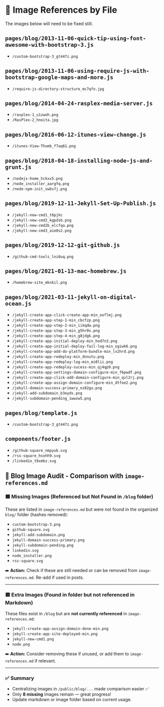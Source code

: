 # 📸 Image References by File

The images below will need to be fixed still.

## `pages/blog/2013-11-06-quick-tip-using-font-awesome-with-bootstrap-3.js`
- `/custom-bootstrap-3_gt447z.png`

## `pages/blog/2013-11-06-using-require-js-with-bootstrap-google-maps-and-more.js`
- `/require-js-directory-structure_mc7qfo.jpg`

## `pages/blog/2014-04-24-rasplex-media-server.js`
- `/rasplex-1_u1zwoh.png`
- `/RasPlex-2_hnoita.jpg`

## `pages/blog/2016-06-12-itunes-view-change.js`
- `/itunes-View-Thumb_f7aq61.png`

## `pages/blog/2018-04-18-installing-node-js-and-grunt.js`
- `/nodejs-home_hckxx5.png`
- `/node_installer_aargfq.png`
- `/node-npm-init_swbv7j.png`

## `pages/blog/2019-12-11-Jekyll-Set-Up-Publish.js`
- `/jekyll-new-cmd1_t6pjkc`
- `/jekyll-new-cmd2_kgpdsb.png`
- `/jekyll-new-cmd2b_elcfqa.png`
- `/jekyll-new-cmd3_aie8s2.png`

## `pages/blog/2019-12-12-git-github.js`
- `/github-cmd-tools_lni0uq.png`

## `pages/blog/2021-01-13-mac-homebrew.js`
- `/homebrew-site_mknkil.png`

## `pages/blog/2021-03-11-jekyll-on-digital-ocean.js`
- `/jekyll-create-app-click-create-app-min_ooflmj.png`
- `/jekyll-create-app-step-1-min_cbcfzp.png`
- `/jekyll-create-app-step-2-min_iikqdw.png`
- `/jekyll-create-app-step-3-min_g5hr0x.png`
- `/jekyll-create-app-step-4-min_g8jdgk.png`
- `/jekyll-create-app-initial-deploy-min_hod7n3.png`
- `/jekyll-create-app-initial-deploy-fail-log-min_ogiwk6.png`
- `/jekyll-create-app-add-do-platform-bundle-min_lx2hrd.png`
- `/jekyll-create-app-redeploy-min_dnnutu.png`
- `/jekyll-create-app-redeploy-log-min_mi0lii.png`
- `/jekyll-create-app-redeploy-sucess-min_qj4qp9.png`
- `/jekyll-create-app-settings-domain-configure-min_f6pwdf.png`
- `/jekyll-create-app-click-add-domain-configure-min_qvl2rj.png`
- `/jekyll-create-app-assign-domain-configure-min_dtfoe2.png`
- `/jekyll-domain-success-primary_nz82gu.png`
- `/jekyll-add-subdomain_b3eyds.png`
- `/jekyll-subdomain-pending_iwwzw5.png`

## `pages/blog/template.js`
- `/custom-bootstrap-3_gt447z.png`

## `components/footer.js`
- `/github-square_nmpyub.svg`
- `/rss-square_hsohh9.svg`
- `/linkedin_t8xmbz.svg`

## 📸 Blog Image Audit - Comparison with `image-references.md`

### 🟥 Missing Images (Referenced but Not Found in `/blog` folder)
These are listed in `image-references.md` but were not found in the organized `blog/` folder (hashes removed):

- `custom-bootstrap-3.png`
- `github-square.svg`
- `jekyll-add-subdomain.png`
- `jekyll-domain-success-primary.png`
- `jekyll-subdomain-pending.png`
- `linkedin.svg`
- `node_installer.png`
- `rss-square.svg`

➡️ **Action:** Check if these are still needed or can be removed from `image-references.md`. Re-add if used in posts.

---

### 🟨 Extra Images (Found in folder but not referenced in Markdown)
These files exist in `/blog` but are **not currently referenced** in `image-references.md`:

- `jekyll-create-app-assign-domain-done-min.png`
- `jekyll-create-app-site-deployed-min.png`
- `jekyll-new-cmd1.png`
- `node.png`

➡️ **Action:** Consider removing these if unused, or add them to `image-references.md` if relevant.

---

### ✅ Summary
- Centralizing images in `/public/blog/...` made comparison easier ✅
- Only **8 missing** images remain — great progress!
- Update markdown or image folder based on current usage.
